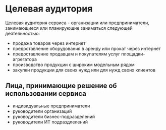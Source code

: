 # Целевая аудитория

Целевая аудитория сервиса - организации или предприниматели, занимающиеся или планирующие заниматься следующей деятельностью:
- продажа товаров через интернет
- предоставление оборудования в аренду или прокат через интернет
- предоставление продавцам и покупателям услуг площадки-агрегатора
- производство продукции с широким модельным рядом
- закупки продукции для своих нужд или для нужд своих клиентов

## Лица, принимающие решение об использовании сервиса

- индивидуальные предприниматели
- руководители организаций
- руководители бизнес-подразделений
- руководители ИТ подраздлелений
